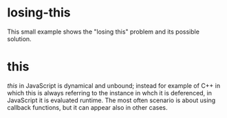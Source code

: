 # losing-this

This small example shows the "losing this" problem and its possible solution.

# this
_this_ in JavaScript is dynamical and unbound; instead for example of C++ in which this is always referring to the instance in whch it is deferenced, in JavaScript it is evaluated runtime. The most often scenario is about using callback functions, but it can appear also in other cases.
